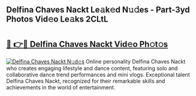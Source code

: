 ## Delfina Chaves Nackt Le𝚊k𝚎d N𝚞𝚍es - Part-3yd Photos Vid𝚎o Le𝚊ks 2CLtL

# <h2><a href="http://fbatvu.evod.top/?m=Delfina+Chaves+Nackt">🔗 👉🔴 Delfina Chaves Nackt Vid𝚎o Ph𝚘t𝚘s</a></h2>

[![Delfina Chaves Nackt N𝚞d𝚎s](https://i.imgur.com/8V9OHl7.gif)](http://fbatvu.evod.top/?m=Delfina+Chaves+Nackt)
Online personality Delfina Chaves Nackt who creates engaging lifestyle and dance content, featuring solo and collaborative dance trend performances and mini vlogs. Exceptional talent Delfina Chaves Nackt, recognized for their remarkable skills and achievements in the world of entertainment. 
